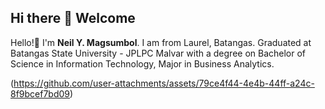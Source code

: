## Hi there 👋 Welcome ##

Hello!👋 I'm **Neil Y. Magsumbol**. I am from Laurel, Batangas.
Graduated at Batangas State University - JPLPC Malvar with a degree on Bachelor of Science in Information Technology, Major in Business Analytics.



(https://github.com/user-attachments/assets/79ce4f44-4e4b-44ff-a24c-8f9bcef7bd09)
